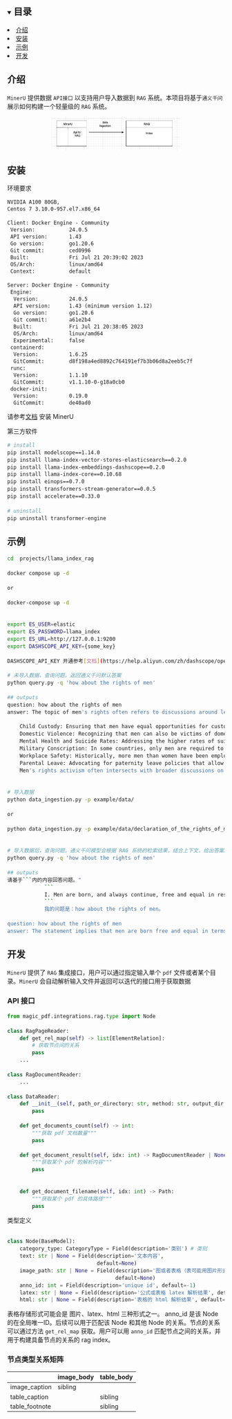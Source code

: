<details open="open">
  <summary><h2 style="display: inline-block">目录</h2></summary>
    <li><a href="#介绍">介绍</a></li>
    <li><a href="#安装">安装</a></li>
    <li><a href="#示例">示例</a></li>
    <li><a href="#开发">开发</a></li>
  </ol>
</details>

## 介绍

`MinerU` 提供数据 `API接口` 以支持用户导入数据到 `RAG` 系统。本项目将基于`通义千问`展示如何构建一个轻量级的 `RAG` 系统。

<p align="center">
  <img src="assets/rag_data_api.png" width="300px" style="vertical-align:middle;">
</p>

## 安装

环境要求

```text
NVIDIA A100 80GB,
Centos 7 3.10.0-957.el7.x86_64

Client: Docker Engine - Community
 Version:           24.0.5
 API version:       1.43
 Go version:        go1.20.6
 Git commit:        ced0996
 Built:             Fri Jul 21 20:39:02 2023
 OS/Arch:           linux/amd64
 Context:           default

Server: Docker Engine - Community
 Engine:
  Version:          24.0.5
  API version:      1.43 (minimum version 1.12)
  Go version:       go1.20.6
  Git commit:       a61e2b4
  Built:            Fri Jul 21 20:38:05 2023
  OS/Arch:          linux/amd64
  Experimental:     false
 containerd:
  Version:          1.6.25
  GitCommit:        d8f198a4ed8892c764191ef7b3b06d8a2eeb5c7f
 runc:
  Version:          1.1.10
  GitCommit:        v1.1.10-0-g18a0cb0
 docker-init:
  Version:          0.19.0
  GitCommit:        de40ad0
```

请参考[文档](../../README_zh-CN.md) 安装 MinerU

第三方软件

```bash
# install
pip install modelscope==1.14.0
pip install llama-index-vector-stores-elasticsearch==0.2.0
pip install llama-index-embeddings-dashscope==0.2.0
pip install llama-index-core==0.10.68
pip install einops==0.7.0
pip install transformers-stream-generator==0.0.5
pip install accelerate==0.33.0

# uninstall
pip uninstall transformer-engine
```

## 示例

````bash
cd  projects/llama_index_rag

docker compose up -d

or

docker-compose up -d


export ES_USER=elastic
export ES_PASSWORD=llama_index
export ES_URL=http://127.0.0.1:9200
export DASHSCOPE_API_KEY={some_key}

DASHSCOPE_API_KEY 开通参考[文档](https://help.aliyun.com/zh/dashscope/opening-service)

# 未导入数据，查询问题。返回通义千问默认答案
python query.py -q 'how about the rights of men'

## outputs
question: how about the rights of men
answer: The topic of men's rights often refers to discussions around legal, social, and political issues that affect men specifically or differently from women. Movements related to men's rights advocate for addressing areas where men face discrimination or unique challenges, such as:

    Child Custody: Ensuring that men have equal opportunities for custody of their children following divorce or separation.
    Domestic Violence: Recognizing that men can also be victims of domestic abuse and ensuring they have access to support services.
    Mental Health and Suicide Rates: Addressing the higher rates of suicide among men and providing mental health resources.
    Military Conscription: In some countries, only men are required to register for military service, which is seen as a gender-based obligation.
    Workplace Safety: Historically, more men than women have been employed in high-risk occupations, leading to higher workplace injury and death rates.
    Parental Leave: Advocating for paternity leave policies that allow men to take time off work for family care.
    Men's rights activism often intersects with broader discussions on gender equality and aims to promote fairness and equity across genders. It's important to note that while advocating for these issues, it should be done in a way that does not detract from or oppose the goals of gender equality and the rights of other groups. The focus should be on creating a fair society where everyone has equal opportunities and protections under the law.


# 导入数据
python data_ingestion.py -p example/data/

or

python data_ingestion.py -p example/data/declaration_of_the_rights_of_man_1789.pdf


# 导入数据后，查询问题。通义千问模型会根据 RAG 系统的检索结果，结合上下文，给出答案。
python query.py -q 'how about the rights of men'

## outputs
请基于```内的内容回答问题。"
            ```
            I. Men are born, and always continue, free and equal in respect of their rights. Civil distinctions, therefore, can be founded only on public utility.
            ```
            我的问题是：how about the rights of men。

question: how about the rights of men
answer: The statement implies that men are born free and equal in terms of their rights. Civil distinctions should only be based on public utility. However, it does not specify what those rights are. It is up to society and individual countries to determine and protect the specific rights of their citizens.

````

## 开发

`MinerU` 提供了 `RAG` 集成接口，用户可以通过指定输入单个 `pdf` 文件或者某个目录。`MinerU` 会自动解析输入文件并返回可以迭代的接口用于获取数据

### API 接口

```python
from magic_pdf.integrations.rag.type import Node

class RagPageReader:
    def get_rel_map(self) -> list[ElementRelation]:
        # 获取节点间的关系
        pass
    ...

class RagDocumentReader:
    ...

class DataReader:
    def __init__(self, path_or_directory: str, method: str, output_dir: str):
        pass

    def get_documents_count(self) -> int:
        """获取 pdf 文档数量"""
        pass

    def get_document_result(self, idx: int) -> RagDocumentReader | None:
        """获取某个 pdf 的解析内容"""
        pass


    def get_document_filename(self, idx: int) -> Path:
        """获取某个 pdf 的具体路径"""
        pass


```

类型定义

```python

class Node(BaseModel):
    category_type: CategoryType = Field(description='类别') # 类别
    text: str | None = Field(description='文本内容',
                             default=None)
    image_path: str | None = Field(description='图或者表格（表可能用图片形式存储）的存储路径',
                                   default=None)
    anno_id: int = Field(description='unique id', default=-1)
    latex: str | None = Field(description='公式或表格 latex 解析结果', default=None)
    html: str | None = Field(description='表格的 html 解析结果', default=None)

```

表格存储形式可能会是 图片、latex、html 三种形式之一。
anno_id 是该 Node 的在全局唯一ID。后续可以用于匹配该 Node 和其他 Node 的关系。节点的关系可以通过方法 `get_rel_map` 获取。用户可以用 `anno_id` 匹配节点之间的关系，并用于构建具备节点的关系的 rag index。

### 节点类型关系矩阵

|                | image_body | table_body |
| -------------- | ---------- | ---------- |
| image_caption  | sibling    |            |
| table_caption  |            | sibling    |
| table_footnote |            | sibling    |
